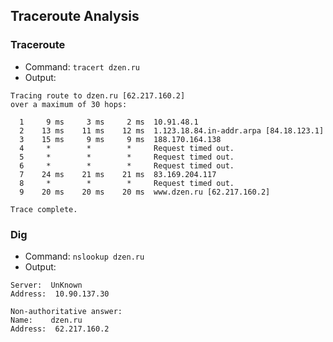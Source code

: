 ## Traceroute Analysis

### Traceroute
- Command: `tracert dzen.ru`
- Output:  
```angular2html
Tracing route to dzen.ru [62.217.160.2]
over a maximum of 30 hops:

  1     9 ms     3 ms     2 ms  10.91.48.1
  2    13 ms    11 ms    12 ms  1.123.18.84.in-addr.arpa [84.18.123.1]
  3    15 ms     9 ms     9 ms  188.170.164.138
  4     *        *        *     Request timed out.
  5     *        *        *     Request timed out.
  6     *        *        *     Request timed out.
  7    24 ms    21 ms    21 ms  83.169.204.117
  8     *        *        *     Request timed out.
  9    20 ms    20 ms    20 ms  www.dzen.ru [62.217.160.2]

Trace complete.
```
### Dig
- Command: `nslookup dzen.ru`
- Output: 
```angular2html
Server:  UnKnown
Address:  10.90.137.30

Non-authoritative answer:
Name:    dzen.ru
Address:  62.217.160.2
```